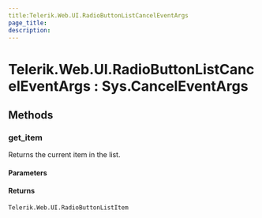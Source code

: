 ```yaml
---
title:Telerik.Web.UI.RadioButtonListCancelEventArgs
page_title:
description:
---
```


# Telerik.Web.UI.RadioButtonListCancelEventArgs : Sys.CancelEventArgs 

## Methods

###  get_item

Returns the current item in the list.

#### Parameters

#### Returns

`Telerik.Web.UI.RadioButtonListItem` 